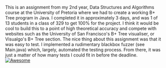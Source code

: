 This is an assignment from my 2nd year, Data Structures and Algorithms course at the University of Pretoria where we had to create
a working B+ Tree program in Java. I completed it in approximately 3 days, and was 1 of 13 students in a class of 329 to get 100% for the project.
I think it would be cool to build this to a point of high theoretical accuracy and compete with websites such
as the University of San Francisco's B+ Tree visualiser, or Visualgo's B+ Tree section. The nice thing about this
assignment was that it was easy to test. I implemented a rudimentary blackbox fuzzer (see Main.java) which, largely, automated
the testing process. From there, it was just a matter of how many tests I could fit in before the deadline.
[![Awesome](https://cdn.jsdelivr.net/gh/sindresorhus/awesome@d7305f38d29fed78fa85652e3a63e154dd8e8829/media/badge.svg)](https://github.com/sindresorhus/awesome#readme)
